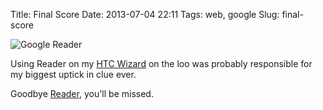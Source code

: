 Title: Final Score
Date: 2013-07-04 22:11
Tags: web, google
Slug: final-score

![Google Reader](static/images/reader.png "Google Reader")

Using Reader on my [HTC Wizard](http://en.wikipedia.org/wiki/HTC_Wizard) on the loo 
was probably responsible for my biggest uptick in clue ever.

Goodbye [Reader](http://www.google.com/reader/about/), you'll be missed.